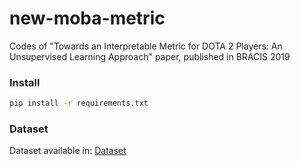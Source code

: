 # new-moba-metric

Codes of "Towards an Interpretable Metric for DOTA 2 Players: An Unsupervised Learning Approach" paper, published in BRACIS 2019

### Install

```sh
pip install -r requirements.txt
```

### Dataset
Dataset available in: [Dataset]

[Dataset]: <https://drive.google.com/open?id=17tNtcBQueBSc5mE4z57hybwoaNM8ch_A>

